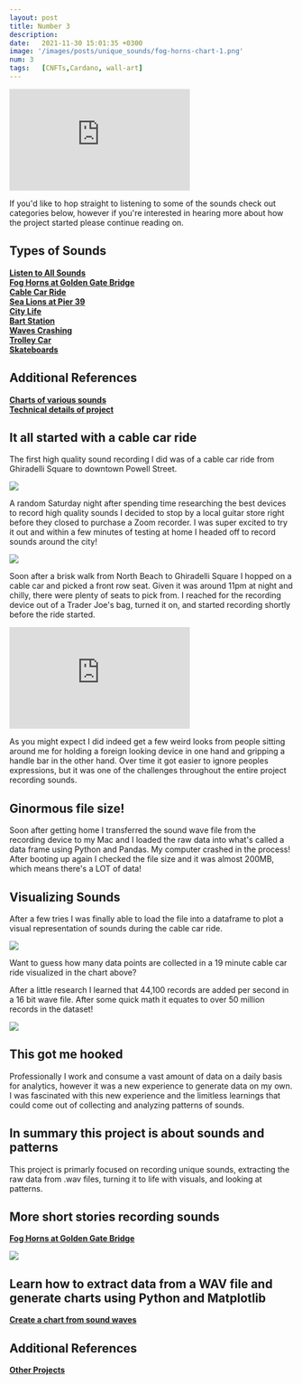 ```yaml
---
layout: post
title: Number 3
description: 
date:   2021-11-30 15:01:35 +0300
image: '/images/posts/unique_sounds/fog-horns-chart-1.png'
num: 3
tags:   [CNFTs,Cardano, wall-art]
---
```


<iframe src="https://player.vimeo.com/video/344009812" width="320" height="180" frameborder="0" allow="autoplay; fullscreen" allowfullscreen></iframe>

If you'd like to hop straight to listening to some of the sounds check out categories below, however if you're interested in hearing more about how the project started please continue reading on.

## Types of Sounds
[**Listen to All Sounds**](/all-sounds)  
[**Fog Horns at Golden Gate Bridge**](/fog-horns-at-golden-gate-bridge)  
[**Cable Car Ride**](/cable-cars)  
[**Sea Lions at Pier 39**](/sea-lions-at-pier-39)   
[**City Life**](/city-life)  
[**Bart Station**](/bart-station)  
[**Waves Crashing**](/waves-rain-water)  
[**Trolley Car**](/trolley-cars)  
[**Skateboards**](/skateboards)  

## Additional References
[**Charts of various sounds**](/charts-of-sounds)  
[**Technical details of project**](/sound-project-requirements-and-details)  

## It all started with a cable car ride
The first high quality sound recording I did was of a cable car ride from Ghiradelli Square to downtown Powell Street. 

![](/images/cable-car-ride-night.jpg)

A random Saturday night after spending time researching the best devices to record high quality sounds I decided to stop by a local guitar store right before they closed to purchase a Zoom recorder. I was super excited to try it out and within a few minutes of testing at home I headed off to record sounds around the city! 

![](/images/zoom-recorder.jpg)

Soon after a brisk walk from North Beach to Ghiradelli Square I hopped on a cable car and picked a front row seat. Given it was around 11pm at night and chilly, there were plenty of seats to pick from. I reached for the recording device out of a Trader Joe's bag, turned it on, and started recording shortly before the ride started. 

<iframe src="https://player.vimeo.com/video/344000597" width="320" height="180" frameborder="0" allow="autoplay; fullscreen" allowfullscreen></iframe>

As you might expect I did indeed get a few weird looks from people sitting around me for holding a foreign looking device in one hand and gripping a handle bar in the other hand. Over time it got easier to ignore peoples expressions, but it was one of the challenges throughout the entire project recording sounds.

## Ginormous file size!
Soon after getting home I transferred the sound wave file from the recording device to my Mac and I loaded the raw data into what's called a data frame using Python and Pandas. My computer crashed in the process! After booting up again I checked the file size and it was almost 200MB, which means there's a LOT of data! 

## Visualizing Sounds
After a few tries I was finally able to load the file into a dataframe to plot a visual representation of sounds during the cable car ride. 

![](/images/charts/cable-car-ride.png)

Want to guess how many data points are collected in a 19 minute cable car ride visualized in the chart above?

After a little research I learned that 44,100 records are added per second in a 16 bit wave file. After some quick math it equates to over 50 million records in the dataset!

![](https://media.giphy.com/media/gcjmXVppGVhKw/giphy.gif)

## This got me hooked
Professionally I work and consume a vast amount of data on a daily basis for analytics, however it was a new experience to generate data on my own. I was fascinated with this new experience and the limitless learnings that could come out of collecting and analyzing patterns of sounds.  

## In summary this project is about sounds and patterns
This project is primarly focused on recording unique sounds, extracting the raw data from .wav files, turning it to life with visuals, and looking at patterns.  

## More short stories recording sounds 
[**Fog Horns at Golden Gate Bridge**](/fog-horns-at-golden-gate-bridge)  

![](/images/charts/fog-horns-chart-1.png)

## Learn how to extract data from a WAV file and generate charts using Python and Matplotlib
[**Create a chart from sound waves**](/read-wav-files-and-chart-with-matplotlib)  

## Additional References
[**Other Projects**](/projects)  


